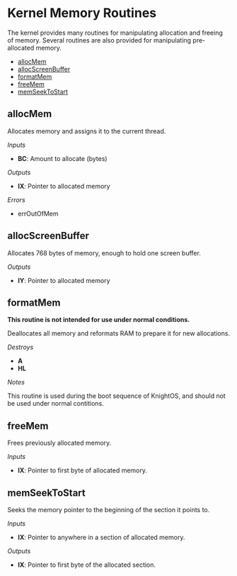 # Kernel Memory Routines

The kernel provides many routines for manipulating allocation and freeing of memory.
Several routines are also provided for manipulating pre-allocated memory.

* [allocMem](#allocMem)
* [allocScreenBuffer](#allocscreenbuffer)
* [formatMem](#formatmem)
* [freeMem](#freemem)
* [memSeekToStart](#memseektostart)

## allocMem

Allocates memory and assigns it to the current thread.

*Inputs*

* **BC**: Amount to allocate (bytes)

*Outputs*

* **IX**: Pointer to allocated memory

*Errors*

* errOutOfMem

## allocScreenBuffer

Allocates 768 bytes of memory, enough to hold one screen buffer.

*Outputs*

* **IY**: Pointer to allocated memory

## formatMem

**This routine is not intended for use under normal conditions.**

Deallocates all memory and reformats RAM to prepare it for new allocations.

*Destroys*

* **A**
* **HL**

*Notes*

This routine is used during the boot sequence of KnightOS, and should not be used under
normal contitions.

## freeMem

Frees previously allocated memory.

*Inputs*

* **IX**: Pointer to first byte of allocated memory.

## memSeekToStart

Seeks the memory pointer to the beginning of the section it points to.

*Inputs*

* **IX**: Pointer to anywhere in a section of allocated memory.

*Outputs*

* **IX**: Pointer to first byte of the allocated section.
